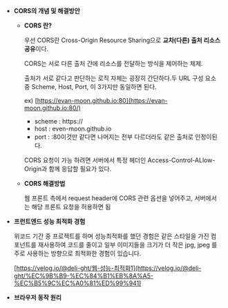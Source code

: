 - **CORS의 개념 및 해결방안**

  - **CORS 란?**

    우선 CORS란 Cross-Origin Resource Sharing으로 **교차(다른) 출처 리소스 공유**이다.

    CORS는 서로 다른 출처 간에 리소스를 전달하는 방식을 제어하는 체제.

    출처가 서로 같다고 판단하는 로직 자체는 굉장히 간단하다.두 URL 구성 요소 중 Scheme, Host, Port, 이 3가지만 동일하면 된다.

    ex) [https://evan-moon.github.io:80](https://evan-moon.github.io:80/)

    - scheme : https://
    - host : even-moon.github.io
    - port : :80이것만 같다면 나머지는 전부 다르더라도 같은 출처로 인정이된다.

    CORS 요청이 가능 하려면 서버에서 특정 헤더인 Access-Control-ALlow-Origin과 함께 응답할 필요가 있다.

  - **CORS 해결방법**

    웹 프론트 측에서 request header에 CORS 관련 옵션을 넣어주고, 서버에서는 해당 프론트 요청을 허용하면 됨

- **프런트엔드 성능 최적화 경험**

  위코드 기간 중 프로젝트를 하며 성능최적화를 했던 경험은 같은 스타일을 가진 컴포넌트를 재사용하여 코드를 줄이고 일부 이미지들을 크기가 더 작은 jpg, jpeg 를 주로 사용하는 방향으로 최적화한 경험이 있습니다.

  [https://velog.io/@deli-ght/웹-성능-최적화1](https://velog.io/@deli-ght/%EC%9B%B9-%EC%84%B1%EB%8A%A5-%EC%B5%9C%EC%A0%81%ED%99%941)

- **브라우저 동작 원리**
